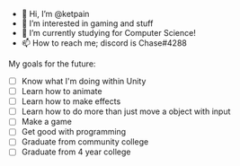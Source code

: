 - 👋 Hi, I’m @ketpain
- 👀 I’m interested in gaming and stuff
- 🌱 I’m currently studying for Computer Science!
- 📫 How to reach me; discord is Chase#4288

My goals for the future:
- [ ] Know what I'm doing within Unity
- [ ] Learn how to animate
- [ ] Learn how to make effects
- [ ] Learn how to do more than just move a object with input
- [ ] Make a game
- [ ] Get good with programming
- [ ] Graduate from community college
- [ ] Graduate from 4 year college
